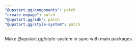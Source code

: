 ```yaml
---
"@upstart.gg/components": patch
"create-enpage": patch
"@upstart.gg/sdk": patch
"@upstart.gg/style-system": patch
---
```


Make @upstart.gg/style-system in sync with main packages
